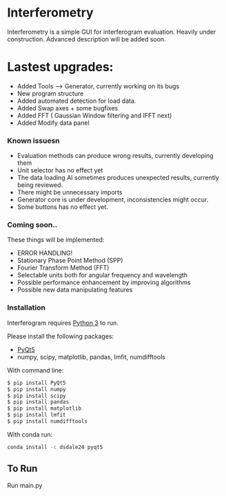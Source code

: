 # Interferometry


Interferometry is a simple GUI for interferogram evaluation. Heavily under construction.
Advanced description will be added soon.

# Lastest upgrades:
  - Added Tools --> Generator, currently working on its bugs
  - New program structure
  - Added automated detection for load data.
  - Added Swap axes + some bugfixes
  - Added FFT ( Gaussian Window filtering and IFFT next)
  - Added Modify data panel

### Known issuesn
* Evaluation methods can produce wrong results, currently developing them
* Unit selector has no effect yet
* The data loading AI sometimes produces unexpected results, currently being reviewed.
* There might be unnecessary imports
* Generator core is under development, inconsistencies might occur.
* Some buttons has no effect yet.


### Coming soon..

These things will be implemented:
* ERROR HANDLING!
* Stationary Phase Point Method (SPP)
* Fourier Transform Method (FFT) 
* Selectable units both for angular frequency and wavelength
* Possible performance enhancement by improving algorithms
* Possible new data manipulating features


### Installation

Interferogram requires [Python 3](https://www.python.org/downloads/) to run.

Please install the following packages:
* [PyQt5](https://pypi.org/project/PyQt5/)
* numpy, scipy, matplotlib, pandas, lmfit, numdifftools

With command line:
```sh
$ pip install PyQt5
$ pip install numpy
$ pip install scipy
$ pip install pandas
$ pip install matplotlib
$ pip install lmfit
$ pip install numdifftools
```

With conda run:

```sh
conda install -c dsdale24 pyqt5
```

## To Run
Run main.py
